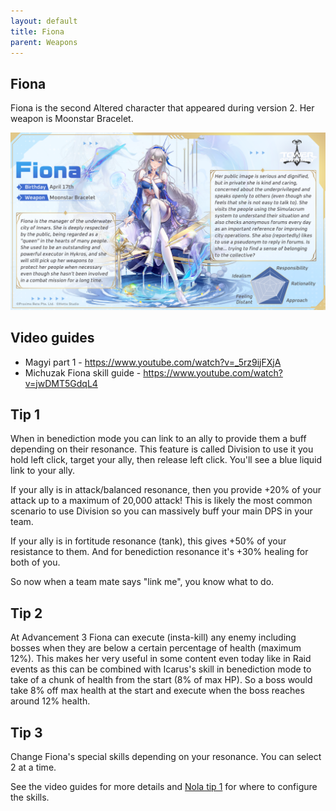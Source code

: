 ```yaml
---
layout: default
title: Fiona
parent: Weapons
---
```


## Fiona
Fiona is the second Altered character that appeared during version 2. Her weapon is Moonstar Bracelet.

![](images/fiona_profile.png)

## Video guides

- Magyi part 1 - https://www.youtube.com/watch?v=_5rz9ijFXjA
- Michuzak Fiona skill guide - https://www.youtube.com/watch?v=jwDMT5GdqL4

## Tip 1
When in benediction mode you can link to an ally to provide them a buff depending on their resonance. This feature is called Division to use it you hold left click, target your ally, then release left click. You'll see a blue liquid  link to your ally.

If your ally is in attack/balanced resonance, then you provide +20% of your attack up to a maximum of 20,000 attack! This is likely the most common scenario to use Division so you can massively buff your main DPS in your team.

If your ally is in fortitude resonance (tank), this gives +50% of your resistance to them. And for benediction resonance it's +30% healing for both of you.

So now when a team mate says "link me", you know what to do.

## Tip 2
At Advancement 3 Fiona can execute (insta-kill) any enemy including bosses when they are below a certain percentage of health (maximum 12%). This makes her very useful in some content even today like in Raid events as this can be combined with Icarus's skill in benediction mode to take of a chunk of health from the start (8% of max HP). So a boss would take 8% off max health at the start and execute when the boss reaches around 12% health.

## Tip 3
Change Fiona's special skills depending on your resonance. You can select 2 at a time. 

See the video guides for more details and [Nola tip 1](https://tofnoob.github.io/weapons/nan_yin.html#tip-1) for where to configure the skills.